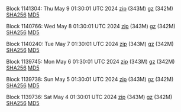 Block 1141304: Thu May  9 01:30:01 UTC 2024 [zip](https://files.01coin.io/mainnet/2024-05-09/bootstrap.dat.zip) (343M) [gz](https://files.01coin.io/mainnet/2024-05-09/bootstrap.dat.tar.gz) (342M) [SHA256](https://files.01coin.io/mainnet/2024-05-09/sha256.txt) [MD5](https://files.01coin.io/mainnet/2024-05-09/md5.txt)

Block 1140766: Wed May  8 01:30:01 UTC 2024 [zip](https://files.01coin.io/mainnet/2024-05-08/bootstrap.dat.zip) (343M) [gz](https://files.01coin.io/mainnet/2024-05-08/bootstrap.dat.tar.gz) (342M) [SHA256](https://files.01coin.io/mainnet/2024-05-08/sha256.txt) [MD5](https://files.01coin.io/mainnet/2024-05-08/md5.txt)

Block 1140240: Tue May  7 01:30:01 UTC 2024 [zip](https://files.01coin.io/mainnet/2024-05-07/bootstrap.dat.zip) (343M) [gz](https://files.01coin.io/mainnet/2024-05-07/bootstrap.dat.tar.gz) (342M) [SHA256](https://files.01coin.io/mainnet/2024-05-07/sha256.txt) [MD5](https://files.01coin.io/mainnet/2024-05-07/md5.txt)

Block 1139745: Mon May  6 01:30:01 UTC 2024 [zip](https://files.01coin.io/mainnet/2024-05-06/bootstrap.dat.zip) (343M) [gz](https://files.01coin.io/mainnet/2024-05-06/bootstrap.dat.tar.gz) (342M) [SHA256](https://files.01coin.io/mainnet/2024-05-06/sha256.txt) [MD5](https://files.01coin.io/mainnet/2024-05-06/md5.txt)

Block 1139738: Sun May  5 01:30:01 UTC 2024 [zip](https://files.01coin.io/mainnet/2024-05-05/bootstrap.dat.zip) (343M) [gz](https://files.01coin.io/mainnet/2024-05-05/bootstrap.dat.tar.gz) (342M) [SHA256](https://files.01coin.io/mainnet/2024-05-05/sha256.txt) [MD5](https://files.01coin.io/mainnet/2024-05-05/md5.txt)

Block 1139736: Sat May  4 01:30:01 UTC 2024 [zip](https://files.01coin.io/mainnet/2024-05-04/bootstrap.dat.zip) (343M) [gz](https://files.01coin.io/mainnet/2024-05-04/bootstrap.dat.tar.gz) (342M) [SHA256](https://files.01coin.io/mainnet/2024-05-04/sha256.txt) [MD5](https://files.01coin.io/mainnet/2024-05-04/md5.txt)
